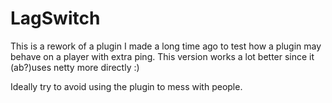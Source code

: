 # LagSwitch

This is a rework of a plugin I made a long time ago to test how a plugin may behave on a player with extra ping. This version works a lot better since it (ab?)uses netty more directly :)

Ideally try to avoid using the plugin to mess with people.
